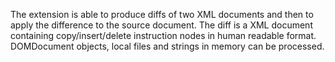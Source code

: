 The extension is able to produce diffs of two XML documents and then to
apply the difference to the source document. The diff is a XML document
containing copy/insert/delete instruction nodes in human readable
format. DOMDocument objects, local files and strings in memory can be
processed.
